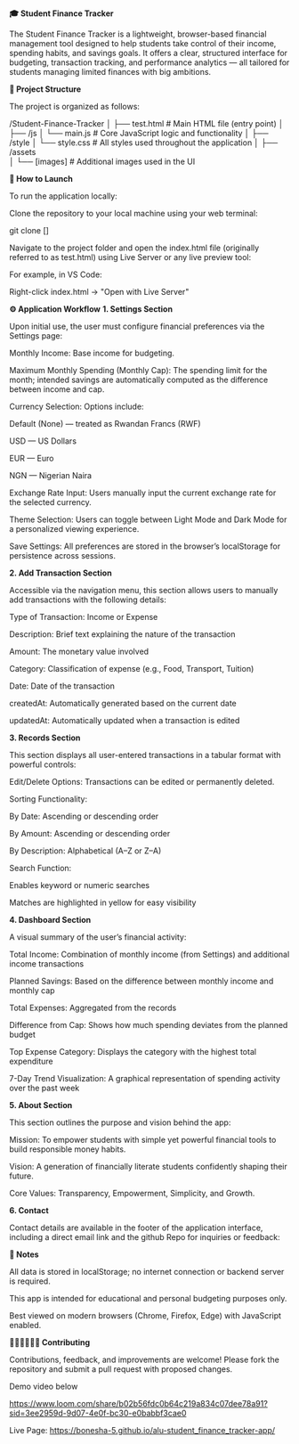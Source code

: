 **🎓 Student Finance Tracker**

The Student Finance Tracker is a lightweight, browser-based financial management tool designed to help students take control of their income, spending habits, and savings goals.
It offers a clear, structured interface for budgeting, transaction tracking, and performance analytics — all tailored for students managing limited finances with big ambitions.

**📁 Project Structure**

The project is organized as follows:

/Student-Finance-Tracker
│
├── test.html                  # Main HTML file (entry point)
│
├── /js
│   └── main.js                # Core JavaScript logic and functionality
│
├── /style
│   └── style.css              # All styles used throughout the application
│
├── /assets              
│   └── [images]              # Additional images used in the UI

**🚀 How to Launch**

To run the application locally:

Clone the repository to your local machine using your web terminal:

git clone []


Navigate to the project folder and open the index.html file (originally referred to as test.html) using Live Server or any live preview tool:

For example, in VS Code:

Right-click index.html → "Open with Live Server"

**⚙️ Application Workflow**
**1. Settings Section**

Upon initial use, the user must configure financial preferences via the Settings page:

Monthly Income: Base income for budgeting.

Maximum Monthly Spending (Monthly Cap): The spending limit for the month; intended savings are automatically computed as the difference between income and cap.

Currency Selection: Options include:

Default (None) — treated as Rwandan Francs (RWF)

USD — US Dollars

EUR — Euro

NGN — Nigerian Naira

Exchange Rate Input: Users manually input the current exchange rate for the selected currency.

Theme Selection: Users can toggle between Light Mode and Dark Mode for a personalized viewing experience.

Save Settings: All preferences are stored in the browser’s localStorage for persistence across sessions.

**2. Add Transaction Section**

Accessible via the navigation menu, this section allows users to manually add transactions with the following details:

Type of Transaction: Income or Expense

Description: Brief text explaining the nature of the transaction

Amount: The monetary value involved

Category: Classification of expense (e.g., Food, Transport, Tuition)

Date: Date of the transaction

createdAt: Automatically generated based on the current date

updatedAt: Automatically updated when a transaction is edited

**3. Records Section**

This section displays all user-entered transactions in a tabular format with powerful controls:

Edit/Delete Options: Transactions can be edited or permanently deleted.

Sorting Functionality:

By Date: Ascending or descending order

By Amount: Ascending or descending order

By Description: Alphabetical (A–Z or Z–A)

Search Function:

Enables keyword or numeric searches

Matches are highlighted in yellow for easy visibility

**4. Dashboard Section**

A visual summary of the user’s financial activity:

Total Income: Combination of monthly income (from Settings) and additional income transactions

Planned Savings: Based on the difference between monthly income and monthly cap

Total Expenses: Aggregated from the records

Difference from Cap: Shows how much spending deviates from the planned budget

Top Expense Category: Displays the category with the highest total expenditure

7-Day Trend Visualization: A graphical representation of spending activity over the past week

**5. About Section**

This section outlines the purpose and vision behind the app:

Mission: To empower students with simple yet powerful financial tools to build responsible money habits.

Vision: A generation of financially literate students confidently shaping their future.

Core Values: Transparency, Empowerment, Simplicity, and Growth.

**6. Contact**

Contact details are available in the footer of the application interface,
including a direct email link and the github Repo for inquiries or feedback:

**📌 Notes**

All data is stored in localStorage; no internet connection or backend server is required.

This app is intended for educational and personal budgeting purposes only.

Best viewed on modern browsers (Chrome, Firefox, Edge) with JavaScript enabled.

**👩🏾‍💻👨🏼‍💻 Contributing**

Contributions, feedback, and improvements are welcome! Please fork the repository and submit a pull request with proposed changes.

Demo video below

https://www.loom.com/share/b02b56fdc0b64c219a834c07dee78a91?sid=3ee2959d-9d07-4e0f-bc30-e0babbf3cae0

Live Page: https://bonesha-5.github.io/alu-student_finance_tracker-app/
